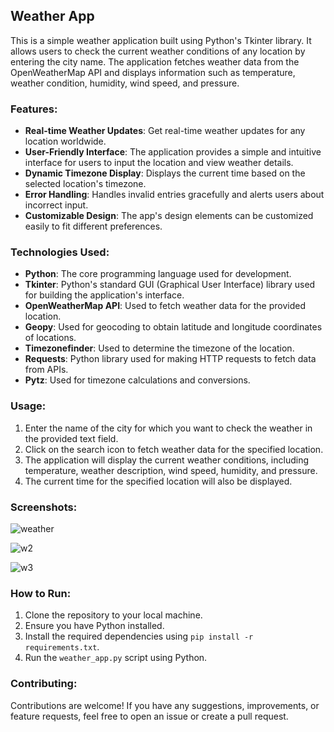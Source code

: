 ## Weather App

This is a simple weather application built using Python's Tkinter library. It allows users to check the current weather conditions of any location by entering the city name. The application fetches weather data from the OpenWeatherMap API and displays information such as temperature, weather condition, humidity, wind speed, and pressure.

### Features:

- **Real-time Weather Updates**: Get real-time weather updates for any location worldwide.
- **User-Friendly Interface**: The application provides a simple and intuitive interface for users to input the location and view weather details.
- **Dynamic Timezone Display**: Displays the current time based on the selected location's timezone.
- **Error Handling**: Handles invalid entries gracefully and alerts users about incorrect input.
- **Customizable Design**: The app's design elements can be customized easily to fit different preferences.

### Technologies Used:

- **Python**: The core programming language used for development.
- **Tkinter**: Python's standard GUI (Graphical User Interface) library used for building the application's interface.
- **OpenWeatherMap API**: Used to fetch weather data for the provided location.
- **Geopy**: Used for geocoding to obtain latitude and longitude coordinates of locations.
- **Timezonefinder**: Used to determine the timezone of the location.
- **Requests**: Python library used for making HTTP requests to fetch data from APIs.
- **Pytz**: Used for timezone calculations and conversions.

### Usage:

1. Enter the name of the city for which you want to check the weather in the provided text field.
2. Click on the search icon to fetch weather data for the specified location.
3. The application will display the current weather conditions, including temperature, weather description, wind speed, humidity, and pressure.
4. The current time for the specified location will also be displayed.

### Screenshots:

![weather](https://github.com/CharanBoga/weather-app/assets/117650577/4350d71d-6b4c-4525-84bd-a70a1c063a5c)

![w2](https://github.com/CharanBoga/weather-app/assets/117650577/ff52fb5d-1ec1-4a1d-8f2e-d4765ffdb546)

![w3](https://github.com/CharanBoga/weather-app/assets/117650577/aad50d01-0fb1-456f-825a-d1e18c0774db)




### How to Run:

1. Clone the repository to your local machine.
2. Ensure you have Python installed.
3. Install the required dependencies using `pip install -r requirements.txt`.
4. Run the `weather_app.py` script using Python.

### Contributing:

Contributions are welcome! If you have any suggestions, improvements, or feature requests, feel free to open an issue or create a pull request.

